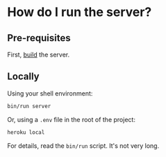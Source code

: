 # How do I run the server?

## Pre-requisites

First, [build](building.md) the server.

## Locally

Using your shell environment:

```bash
bin/run server
```

Or, using a `.env` file in the root of the project:

```bash
heroku local
```

For details, read the `bin/run` script. It's not very long.
